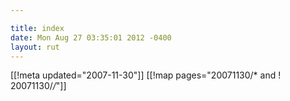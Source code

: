 ```yaml
---

title: index
date: Mon Aug 27 03:35:01 2012 -0400
layout: rut
---
```


[[!meta updated="2007-11-30"]]
[[!map pages="20071130/* and ! 20071130/*/*"]]
